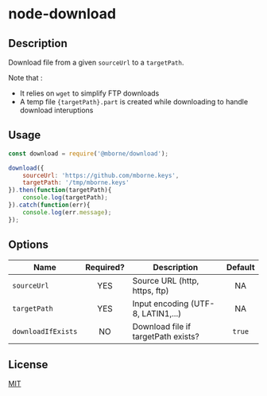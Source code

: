 # node-download

## Description

Download file from a given `sourceUrl` to a `targetPath`.

Note that :

* It relies on `wget` to simplify FTP downloads
* A temp file `{targetPath}.part` is created while downloading to handle download interuptions

## Usage

```js
const download = require('@mborne/download');

download({
    sourceUrl: 'https://github.com/mborne.keys',
    targetPath: '/tmp/mborne.keys'
}).then(function(targetPath){
    console.log(targetPath);
}).catch(function(err){
    console.log(err.message);
});
```

## Options

| Name               | Required? | Description                         | Default |
| ------------------ | :-------: | ----------------------------------- | :-----: |
| `sourceUrl`        |    YES    | Source URL (http, https, ftp)       |   NA    |
| `targetPath`       |    YES    | Input encoding (UTF-8, LATIN1,...)  |   NA    |
| `downloadIfExists` |    NO     | Download file if targetPath exists? | `true`  |

## License

[MIT](LICENSE)
